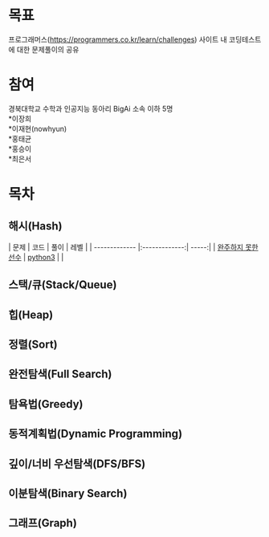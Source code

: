 # 목표
프로그래머스(https://programmers.co.kr/learn/challenges) 사이트 내 코딩테스트에 대한 문제풀이의 공유

# 참여
경북대학교 수학과 인공지능 동아리 BigAi 소속 이하 5명   
 *이장희   
 *이재현(nowhyun)   
 *홍태균   
 *홍승이   
 *최은서   

# 목차
## 해시(Hash)
| 문제 | 코드 | 풀이 | 레벨 |
| ------------- |:-------------:| -----:|
| [완주하지 못한 선수](https://programmers.co.kr/learn/courses/30/lessons/42576?language=python3) | [python3](python3/level1_2016.py) | |

## 스택/큐(Stack/Queue)

## 힙(Heap)

## 정렬(Sort)

## 완전탐색(Full Search)

## 탐욕법(Greedy)

## 동적계획법(Dynamic Programming)

## 깊이/너비 우선탐색(DFS/BFS)

## 이분탐색(Binary Search)

## 그래프(Graph)

